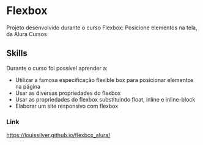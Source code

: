 # Flexbox

Projeto desenvolvido durante o curso Flexbox: Posicione elementos na tela, da Alura Cursos

## Skills
Durante o curso foi possível aprender a:
- Utilizar a famosa especificação flexible box para posicionar elementos na página
- Usar as diversas propriedades do flexbox
- Usar as propriedades do flexbox substituindo float, inline e inline-block
- Elaborar um site responsivo com flexbox

### Link
https://louissilver.github.io/flexbox_alura/
